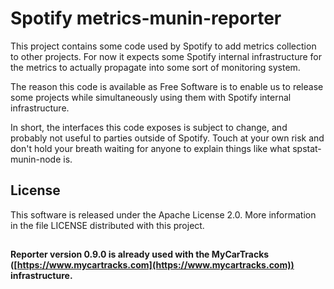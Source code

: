 # Spotify metrics-munin-reporter

This project contains some code used by Spotify to add metrics collection
to other projects. For now it expects some Spotify internal infrastructure
for the metrics to actually propagate into some sort of monitoring system.

The reason this code is available as Free Software is to enable us to release
some projects while simultaneously using them with Spotify internal
infrastructure.

In short, the interfaces this code exposes is subject to change, and probably
not useful to parties outside of Spotify. Touch at your own risk and don't
hold your breath waiting for anyone to explain things like what
spstat-munin-node is.

## License

This software is released under the Apache License 2.0. More information in
the file LICENSE distributed with this project.

##

**Reporter version 0.9.0 is already used with the MyCarTracks ([https://www.mycartracks.com](https://www.mycartracks.com)) infrastructure.**